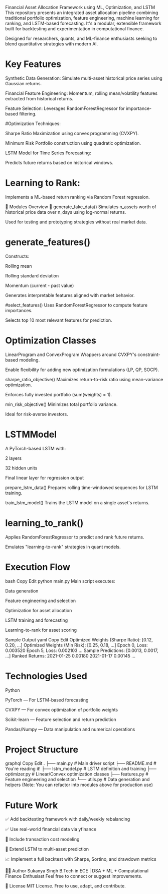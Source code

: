 Financial Asset Allocation Framework using ML, Optimization, and LSTM
This repository presents an integrated asset allocation pipeline combining traditional portfolio optimization, feature engineering, machine learning for ranking, and LSTM-based forecasting. It's a modular, extensible framework built for backtesting and experimentation in computational finance.

Designed for researchers, quants, and ML-finance enthusiasts seeking to blend quantitative strategies with modern AI.

# Key Features
Synthetic Data Generation: Simulate multi-asset historical price series using Gaussian returns.

Financial Feature Engineering: Momentum, rolling mean/volatility features extracted from historical returns.

Feature Selection: Leverages RandomForestRegressor for importance-based filtering.

#Optimization Techniques:

Sharpe Ratio Maximization using convex programming (CVXPY).

Minimum Risk Portfolio construction using quadratic optimization.

LSTM Model for Time Series Forecasting:

Predicts future returns based on historical windows.

# Learning to Rank:

Implements a ML-based return ranking via Random Forest regression.

🧪 Modules Overview
🔧 generate_fake_data()
Simulates n_assets worth of historical price data over n_days using log-normal returns.

Used for testing and prototyping strategies without real market data.

# generate_features()
Constructs:

Rolling mean

Rolling standard deviation

Momentum (current - past value)

Generates interpretable features aligned with market behavior.

#select_features()
Uses RandomForestRegressor to compute feature importances.

Selects top 10 most relevant features for prediction.

# Optimization Classes
LinearProgram and ConvexProgram
Wrappers around CVXPY's constraint-based modeling.

Enable flexibility for adding new optimization formulations (LP, QP, SOCP).

sharpe_ratio_objective()
Maximizes return-to-risk ratio using mean-variance optimization.

Enforces fully invested portfolio (sum(weights) = 1).

min_risk_objective()
Minimizes total portfolio variance.

Ideal for risk-averse investors.

# LSTMModel
A PyTorch-based LSTM with:

2 layers

32 hidden units

Final linear layer for regression output

prepare_lstm_data()
Prepares rolling time-windowed sequences for LSTM training.

train_lstm_model()
Trains the LSTM model on a single asset's returns.

# learning_to_rank()
Applies RandomForestRegressor to predict and rank future returns.

Emulates "learning-to-rank" strategies in quant models.

# Execution Flow
bash
Copy
Edit
python main.py
Main script executes:

Data generation

Feature engineering and selection

Optimization for asset allocation

LSTM training and forecasting

Learning-to-rank for asset scoring

Sample Output
yaml
Copy
Edit
Optimized Weights (Sharpe Ratio): [0.12, 0.20, ...]
Optimized Weights (Min Risk): [0.25, 0.18, ...]
Epoch 0, Loss: 0.003520
Epoch 5, Loss: 0.002103
...
Sample Predictions: [0.0013, 0.0017, ...]
Ranked Returns:
2021-01-25    0.00180
2021-01-17    0.00145
...
# Technologies Used
Python

PyTorch — For LSTM-based forecasting

CVXPY — For convex optimization of portfolio weights

Scikit-learn — Feature selection and return prediction

Pandas/Numpy — Data manipulation and numerical operations

# Project Structure
graphql
Copy
Edit
.
├── main.py                # Main driver script
├── README.md              # You're reading it!
├── lstm_model.py          # LSTM definition and training
├── optimizer.py           # Linear/Convex optimization classes
├── features.py            # Feature engineering and selection
└── utils.py               # Data generation and helpers
(Note: You can refactor into modules above for production use)

# Future Work
✅ Add backtesting framework with daily/weekly rebalancing

✅ Use real-world financial data via yfinance

🔄 Include transaction cost modeling

🔮 Extend LSTM to multi-asset prediction

📈 Implement a full backtest with Sharpe, Sortino, and drawdown metrics

🧑‍💻 Author
Sukanya Singh
B.Tech in ECE | DSA + ML + Computational Finance Enthusiast
Feel free to connect or suggest improvements.

📜 License
MIT License.
Free to use, adapt, and contribute.
